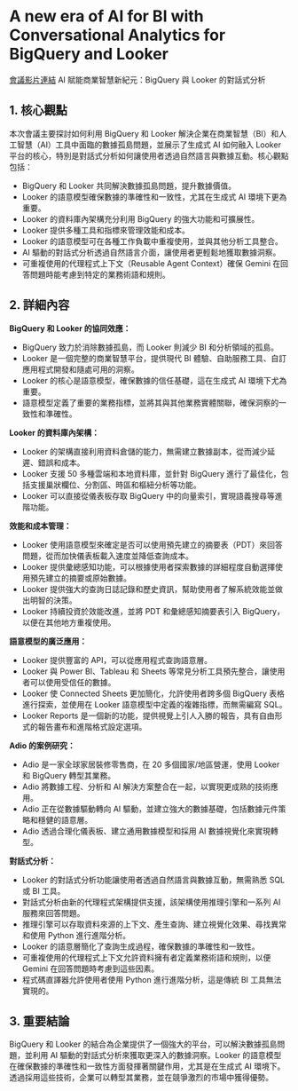 # A new era of AI for BI with Conversational Analytics for BigQuery and Looker
[會議影片連結](https://www.youtube.com/watch?v=sXzPQRdXi7c)
AI 賦能商業智慧新紀元：BigQuery 與 Looker 的對話式分析

## 1. 核心觀點

本次會議主要探討如何利用 BigQuery 和 Looker 解決企業在商業智慧（BI）和人工智慧（AI）工具中面臨的數據孤島問題，並展示了生成式 AI 如何融入 Looker 平台的核心，特別是對話式分析如何讓使用者透過自然語言與數據互動。核心觀點包括：

*   BigQuery 和 Looker 共同解決數據孤島問題，提升數據價值。
*   Looker 的語意模型確保數據的準確性和一致性，尤其在生成式 AI 環境下更為重要。
*   Looker 的資料庫內架構充分利用 BigQuery 的強大功能和可擴展性。
*   Looker 提供多種工具和指標來管理效能和成本。
*   Looker 的語意模型可在各種工作負載中重複使用，並與其他分析工具整合。
*   AI 驅動的對話式分析透過自然語言介面，讓使用者更輕鬆地獲取數據洞察。
*   可重複使用的代理程式上下文（Reusable Agent Context）確保 Gemini 在回答問題時能考慮到特定的業務術語和規則。

## 2. 詳細內容

**BigQuery 和 Looker 的協同效應：**

*   BigQuery 致力於消除數據孤島，而 Looker 則減少 BI 和分析領域的孤島。
*   Looker 是一個完整的商業智慧平台，提供現代 BI 體驗、自助服務工具、自訂應用程式開發和隨處可用的洞察。
*   Looker 的核心是語意模型，確保數據的信任基礎，這在生成式 AI 環境下尤為重要。
*   語意模型定義了重要的業務指標，並將其與其他業務實體關聯，確保洞察的一致性和準確性。

**Looker 的資料庫內架構：**

*   Looker 的架構直接利用資料倉儲的能力，無需建立數據副本，從而減少延遲、錯誤和成本。
*   Looker 支援 50 多種雲端和本地資料庫，並針對 BigQuery 進行了最佳化，包括支援巢狀欄位、分割區、時區和樞紐分析等功能。
*   Looker 可以直接從儀表板存取 BigQuery 中的向量索引，實現語義搜尋等進階功能。

**效能和成本管理：**

*   Looker 使用語意模型來確定是否可以使用預先建立的摘要表（PDT）來回答問題，從而加快儀表板載入速度並降低查詢成本。
*   Looker 提供彙總感知功能，可以根據使用者探索數據的詳細程度自動選擇使用預先建立的摘要或原始數據。
*   Looker 提供強大的查詢日誌記錄和歷史資訊，幫助使用者了解系統效能並做出明智的決策。
*   Looker 持續投資於效能改進，並將 PDT 和彙總感知摘要表引入 BigQuery，以便在其他地方重複使用。

**語意模型的廣泛應用：**

*   Looker 提供豐富的 API，可以從應用程式查詢語意層。
*   Looker 與 Power BI、Tableau 和 Sheets 等常見分析工具預先整合，讓使用者可以使用受信任的數據。
*   Looker 使 Connected Sheets 更加簡化，允許使用者跨多個 BigQuery 表格進行探索，並使用在 Looker 語意模型中定義的複雜指標，而無需編寫 SQL。
*   Looker Reports 是一個新的功能，提供視覺上引人入勝的報告，具有自由形式的報告畫布和進階格式設定選項。

**Adio 的案例研究：**

*   Adio 是一家全球家居裝修零售商，在 20 多個國家/地區營運，使用 Looker 和 BigQuery 轉型其業務。
*   Adio 將數據工程、分析和 AI 解決方案整合在一起，以實現更成熟的技術應用。
*   Adio 正在從數據驅動轉向 AI 驅動，並建立強大的數據基礎，包括數據元件策略和穩健的語意層。
*   Adio 透過合理化儀表板、建立通用數據模型和採用 AI 數據視覺化來實現轉型。

**對話式分析：**

*   Looker 的對話式分析功能讓使用者透過自然語言與數據互動，無需熟悉 SQL 或 BI 工具。
*   對話式分析由新的代理程式架構提供支援，該架構使用推理引擎和一系列 AI 服務來回答問題。
*   推理引擎可以存取資料來源的上下文、產生查詢、建立視覺化效果、尋找異常和使用 Python 進行進階分析。
*   Looker 的語意層簡化了查詢生成過程，確保數據的準確性和一致性。
*   可重複使用的代理程式上下文允許資料擁有者定義業務術語和規則，以便 Gemini 在回答問題時考慮到這些因素。
*   程式碼直譯器允許使用者使用 Python 進行進階分析，這是傳統 BI 工具無法實現的。

## 3. 重要結論

BigQuery 和 Looker 的結合為企業提供了一個強大的平台，可以解決數據孤島問題，並利用 AI 驅動的對話式分析來獲取更深入的數據洞察。Looker 的語意模型在確保數據的準確性和一致性方面發揮著關鍵作用，尤其是在生成式 AI 環境下。透過採用這些技術，企業可以轉型其業務，並在競爭激烈的市場中獲得優勢。

